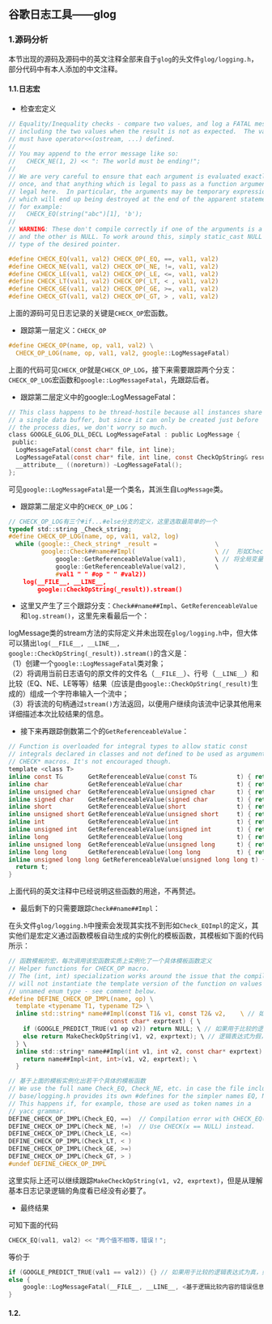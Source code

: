 ## 谷歌日志工具——glog

### 1.源码分析

本节出现的源码及源码中的英文注释全部来自于`glog`的头文件`glog/logging.h`，部分代码中有本人添加的中文注释。

#### 1.1.日志宏

* 检查宏定义

```c
// Equality/Inequality checks - compare two values, and log a FATAL message
// including the two values when the result is not as expected.  The values
// must have operator<<(ostream, ...) defined.
//
// You may append to the error message like so:
//   CHECK_NE(1, 2) << ": The world must be ending!";
//
// We are very careful to ensure that each argument is evaluated exactly
// once, and that anything which is legal to pass as a function argument is
// legal here.  In particular, the arguments may be temporary expressions
// which will end up being destroyed at the end of the apparent statement,
// for example:
//   CHECK_EQ(string("abc")[1], 'b');
//
// WARNING: These don't compile correctly if one of the arguments is a pointer
// and the other is NULL. To work around this, simply static_cast NULL to the
// type of the desired pointer.

#define CHECK_EQ(val1, val2) CHECK_OP(_EQ, ==, val1, val2)
#define CHECK_NE(val1, val2) CHECK_OP(_NE, !=, val1, val2)
#define CHECK_LE(val1, val2) CHECK_OP(_LE, <=, val1, val2)
#define CHECK_LT(val1, val2) CHECK_OP(_LT, < , val1, val2)
#define CHECK_GE(val1, val2) CHECK_OP(_GE, >=, val1, val2)
#define CHECK_GT(val1, val2) CHECK_OP(_GT, > , val1, val2)
```

上面的源码可见日志记录的关键是`CHECK_OP`宏函数。

* 跟踪第一层定义：`CHECK_OP`

```c
#define CHECK_OP(name, op, val1, val2) \
  CHECK_OP_LOG(name, op, val1, val2, google::LogMessageFatal)
```

上面的代码可见`CHECK_OP`就是`CHECK_OP_LOG`，接下来需要跟踪两个分支：`CHECK_OP_LOG`宏函数和`google::LogMessageFatal`，先跟踪后者。

* 跟踪第二层定义中的google::LogMessageFatal：

```c
// This class happens to be thread-hostile because all instances share
// a single data buffer, but since it can only be created just before
// the process dies, we don't worry so much.
class GOOGLE_GLOG_DLL_DECL LogMessageFatal : public LogMessage {
 public:
  LogMessageFatal(const char* file, int line);
  LogMessageFatal(const char* file, int line, const CheckOpString& result);
  __attribute__ ((noreturn)) ~LogMessageFatal();
};
```

可见`google::LogMessageFatal`是一个类名，其派生自`LogMessage`类。

* 跟踪第二层定义中的`CHECK_OP_LOG`：

```c
// CHECK_OP_LOG有三个#if...#else分支的定义，这里选取最简单的一个
typedef std::string _Check_string;
#define CHECK_OP_LOG(name, op, val1, val2, log)                         \
  while (google::_Check_string* _result =                \
         google::Check##name##Impl(                      \ //  形如Check_EQImpl，生成某种关于比较内容的消息
             google::GetReferenceableValue(val1),        \ // 将全局变量变量等编程临时变量
             google::GetReferenceableValue(val2),        \
             #val1 " " #op " " #val2))                                  \
    log(__FILE__, __LINE__,                                             \
        google::CheckOpString(_result)).stream()
```

* 这里又产生了三个跟踪分支：`Check##name##Impl`、`GetReferenceableValue`和`log.stream()`，这里先来看最后一个：

logMessage类的stream方法的实际定义并未出现在`glog/logging.h`中，但大体可以猜出`log(__FILE__, __LINE__, google::CheckOpString(_result)).stream()`的含义是：  
（1）创建一个`google::LogMessageFatal`类对象；  
（2）将调用当前日志语句的原文件的文件名（`__FILE__`）、行号（`__LINE__`）和比较（EQ、NE、LE等等）结果（应该是由`google::CheckOpString(_result)`生成的）组成一个字符串输入一个流中；  
（3）将该流的句柄通过`stream()`方法返回，以便用户继续向该流中记录其他用来详细描述本次比较结果的信息。

* 接下来再跟踪倒数第二个的`GetReferenceableValue`：

```c
// Function is overloaded for integral types to allow static const
// integrals declared in classes and not defined to be used as arguments to
// CHECK* macros. It's not encouraged though.
template <class T>
inline const T&       GetReferenceableValue(const T&           t) { return t; }
inline char           GetReferenceableValue(char               t) { return t; }
inline unsigned char  GetReferenceableValue(unsigned char      t) { return t; }
inline signed char    GetReferenceableValue(signed char        t) { return t; }
inline short          GetReferenceableValue(short              t) { return t; }
inline unsigned short GetReferenceableValue(unsigned short     t) { return t; }
inline int            GetReferenceableValue(int                t) { return t; }
inline unsigned int   GetReferenceableValue(unsigned int       t) { return t; }
inline long           GetReferenceableValue(long               t) { return t; }
inline unsigned long  GetReferenceableValue(unsigned long      t) { return t; }
inline long long      GetReferenceableValue(long long          t) { return t; }
inline unsigned long long GetReferenceableValue(unsigned long long t) {
  return t;
}
```

上面代码的英文注释中已经说明这些函数的用途，不再赘述。

* 最后剩下的只需要跟踪`Check##name##Impl`：

在头文件`glog/logging.h`中搜索会发现其实找不到形如`Check_EQImpl`的定义，其实他们是宏定义通过函数模板自动生成的实例化的模板函数，其模板如下面的代码所示：

```c
// 函数模板的宏，每次调用该宏函数实质上实例化了一个具体模板函数定义
// Helper functions for CHECK_OP macro.
// The (int, int) specialization works around the issue that the compiler
// will not instantiate the template version of the function on values of
// unnamed enum type - see comment below.
#define DEFINE_CHECK_OP_IMPL(name, op) \
  template <typename T1, typename T2> \
  inline std::string* name##Impl(const T1& v1, const T2& v2,    \ // 如果name是Check_EQ那么就定义了名为Check_EQImpl的函数
                            const char* exprtext) { \
    if (GOOGLE_PREDICT_TRUE(v1 op v2)) return NULL; \ // 如果用于比较的逻辑表达式为真，则不进行任何操作
    else return MakeCheckOpString(v1, v2, exprtext); \ // 逻辑表达式为假，则返回一个说明错误信息的“字符串”
  } \
  inline std::string* name##Impl(int v1, int v2, const char* exprtext) { \
    return name##Impl<int, int>(v1, v2, exprtext); \
  }

// 基于上面的模板实例化出若干个具体的模板函数
// We use the full name Check_EQ, Check_NE, etc. in case the file including
// base/logging.h provides its own #defines for the simpler names EQ, NE, etc.
// This happens if, for example, those are used as token names in a
// yacc grammar.
DEFINE_CHECK_OP_IMPL(Check_EQ, ==)  // Compilation error with CHECK_EQ(NULL, x)?
DEFINE_CHECK_OP_IMPL(Check_NE, !=)  // Use CHECK(x == NULL) instead.
DEFINE_CHECK_OP_IMPL(Check_LE, <=)
DEFINE_CHECK_OP_IMPL(Check_LT, < )
DEFINE_CHECK_OP_IMPL(Check_GE, >=)
DEFINE_CHECK_OP_IMPL(Check_GT, > )
#undef DEFINE_CHECK_OP_IMPL
```

这里实际上还可以继续跟踪`MakeCheckOpString(v1, v2, exprtext)`，但是从理解基本日志记录逻辑的角度看已经没有必要了。



* 最终结果

可知下面的代码

```c
CHECK_EQ(val1, val2) << "两个值不相等，错误！";
```

等价于

```c
if (GOOGLE_PREDICT_TRUE(val1 == val2)) {} // 如果用于比较的逻辑表达式为真，则不进行任何操作
else {
    google::LogMessageFatal(__FILE__, __LINE__, <基于逻辑比较内容的错误信息描述>).stream() << "两个值不相等，错误！";
} 
```

#### 1.2.



